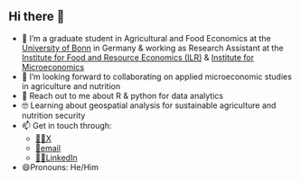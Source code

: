 ## Hi there 👋

- 🔭 I’m a graduate student in Agricultural and Food Economics at the [University of Bonn](https://www.uni-bonn.de/en) in Germany & working as Research Assistant at the [Institute for Food and Resource Economics (ILR)](https://www.ilr1.uni-bonn.de/en) & [Institute for Microeconomics](https://www.econ.uni-bonn.de/micro/en)
- 👯 I’m looking forward to collaborating on applied microeconomic studies in agriculture and nutrition
- 💬 Reach out to me about R & python for data analytics
- 🤓 Learning about geospatial analysis for sustainable agriculture and nutrition security
- 📫 Get in touch through:
    - [🐱‍💻X](https://x.com/EmmanuelTolani)
    - [📩email](emmanueltolani@gmail.com)
    - [👩‍💻LinkedIn](https://www.linkedin.com/in/emmanuel-tolani-8037456b/)
- 😄Pronouns: He/Him
